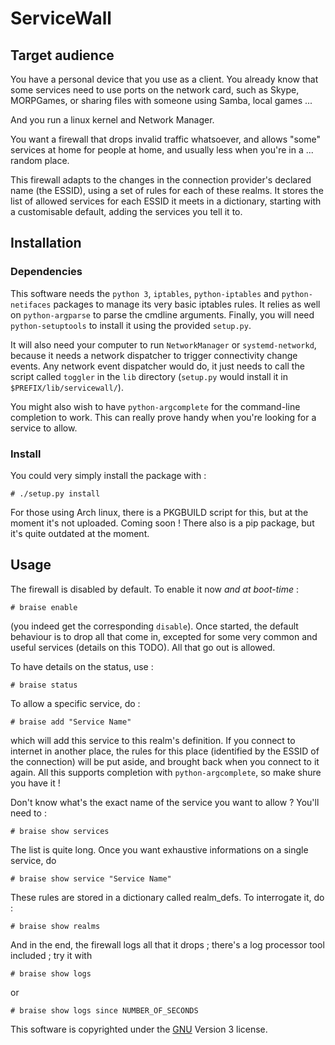 # ServiceWall

## Target audience

You have a personal device that you use as a client. You already know that some
services need to use ports on the network card, such as Skype, MORPGames, or
sharing files with someone using Samba, local games ...

And you run a linux kernel and Network Manager.

You want a firewall that drops invalid traffic whatsoever, and allows "some"
services at home for people at home, and usually less when you're in a ...
random place.

This firewall adapts to the changes in the connection provider's declared name
(the ESSID), using a set of rules for each of these realms. It stores the list
of allowed services for each ESSID it meets in a dictionary, starting with a
customisable default, adding the services you tell it to.

## Installation

### Dependencies

This software needs the `python 3`, `iptables`, `python-iptables` and
`python-netifaces` packages to manage its very basic iptables rules. It relies as
well on `python-argparse` to parse the cmdline arguments. Finally, you will need
`python-setuptools` to install it using the provided `setup.py`.

It will also need your computer to run `NetworkManager` or `systemd-networkd`,
because it needs a network dispatcher to trigger connectivity change events.
Any network event dispatcher would do, it just needs to call the script called
`toggler` in the `lib` directory (`setup.py` would install it in
`$PREFIX/lib/servicewall/`).

You might also wish to have `python-argcomplete` for the command-line completion to 
work. This can really prove handy when you're looking for a service to allow.

### Install

You could very simply install the package with :

    # ./setup.py install

For those using Arch linux, there is a PKGBUILD script for this, but at the moment
it's not uploaded. Coming soon ! There also is a pip package, but it's quite outdated
at the moment.

## Usage

The firewall is disabled by default. To enable it now _and at boot-time_ :

    # braise enable

(you indeed get the corresponding `disable`). Once started, the default behaviour is
to drop all that come in, excepted for some very common and useful services (details
on this TODO). All that go out is allowed.

To have details on the status, use :

    # braise status

To allow a specific service, do :

    # braise add "Service Name"

which will add this service to this realm's definition. If you connect to
internet in another place, the rules for this place (identified by the ESSID of
the connection) will be put aside, and brought back when you connect to it
again. All this supports completion with `python-argcomplete`, so make shure you have
it !

Don't know what's the exact name of the service you want to allow ? You'll need to :

    # braise show services

The list is quite long. Once you want exhaustive informations on a single service, do

    # braise show service "Service Name"

These rules are stored in a dictionary called realm_defs. To interrogate it, do :

    # braise show realms

And in the end, the firewall logs all that it drops ; there's a log processor
tool included ; try it with

    # braise show logs

or

    # braise show logs since NUMBER_OF_SECONDS


This software is copyrighted under the [GNU](http://www.gnu.org) Version 3 license.

